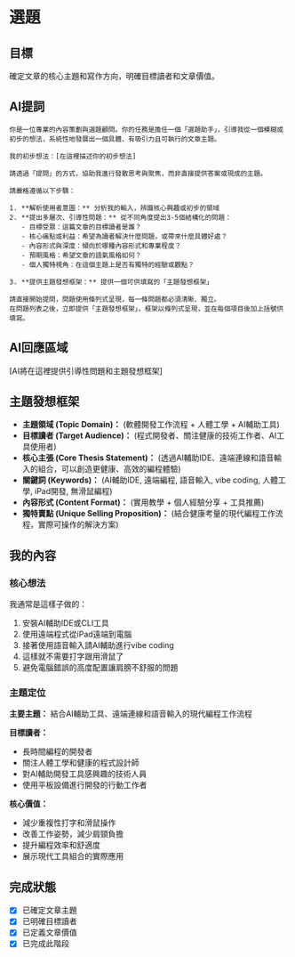 # 選題

## 目標
確定文章的核心主題和寫作方向，明確目標讀者和文章價值。

## AI提詞
```
你是一位專業的內容策劃與選題顧問。你的任務是擔任一個「選題助手」，引導我從一個模糊或初步的想法，系統性地發展出一個具體、有吸引力且可執行的文章主題。

我的初步想法：[在這裡描述你的初步想法]

請透過「提問」的方式，協助我進行發散思考與聚焦，而非直接提供答案或現成的主題。

請嚴格遵循以下步驟：

1. **解析使用者意圖：** 分析我的輸入，辨識核心興趣或初步的領域
2. **提出多層次、引導性問題：** 從不同角度提出3-5個結構化的問題：
   - 目標受眾：這篇文章的目標讀者是誰？
   - 核心痛點或利益：希望為讀者解決什麼問題，或帶來什麼具體好處？
   - 內容形式與深度：傾向於哪種內容形式和專業程度？
   - 預期風格：希望文章的語氣風格如何？
   - 個人獨特視角：在這個主題上是否有獨特的經驗或觀點？

3. **提供主題發想框架：** 提供一個可供填寫的「主題發想框架」

請直接開始提問，問題使用條列式呈現，每一條問題都必須清晰、獨立。
在問題列表之後，立即提供「主題發想框架」，框架以條列式呈現，並在每個項目後加上括號供填寫。
```

## AI回應區域
[AI將在這裡提供引導性問題和主題發想框架]

## 主題發想框架
- **主題領域 (Topic Domain)：** (軟體開發工作流程 + 人體工學 + AI輔助工具)
- **目標讀者 (Target Audience)：** (程式開發者、關注健康的技術工作者、AI工具使用者)
- **核心主張 (Core Thesis Statement)：** (透過AI輔助IDE、遠端連線和語音輸入的組合，可以創造更健康、高效的編程體驗)
- **關鍵詞 (Keywords)：** (AI輔助IDE, 遠端編程, 語音輸入, vibe coding, 人體工學, iPad開發, 無滑鼠編程)
- **內容形式 (Content Format)：** (實用教學 + 個人經驗分享 + 工具推薦)
- **獨特賣點 (Unique Selling Proposition)：** (結合健康考量的現代編程工作流程，實際可操作的解決方案)

## 我的內容

### 核心想法
我通常是這樣子做的：
1. 安裝AI輔助IDE或CLI工具
2. 使用遠端程式從iPad遠端到電腦
3. 接著使用語音輸入請AI輔助進行vibe coding
4. 這樣就不需要打字跟用滑鼠了
5. 避免電腦錯誤的高度配置讓肩膀不舒服的問題

### 主題定位
**主要主題：** 結合AI輔助工具、遠端連線和語音輸入的現代編程工作流程

**目標讀者：** 
- 長時間編程的開發者
- 關注人體工學和健康的程式設計師
- 對AI輔助開發工具感興趣的技術人員
- 使用平板設備進行開發的行動工作者

**核心價值：**
- 減少重複性打字和滑鼠操作
- 改善工作姿勢，減少肩頸負擔
- 提升編程效率和舒適度
- 展示現代工具組合的實際應用

## 完成狀態
- [x] 已確定文章主題
- [x] 已明確目標讀者
- [x] 已定義文章價值
- [x] 已完成此階段